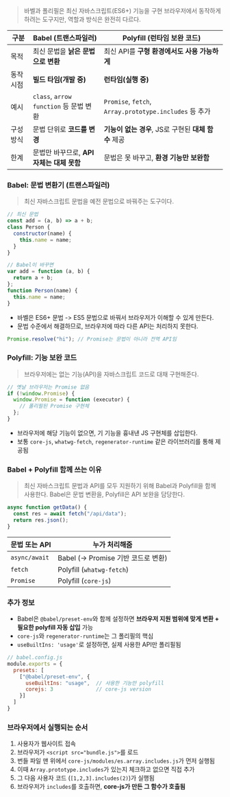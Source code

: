 > 바벨과 폴리필은 최신 자바스크립트(ES6+) 기능을 구현 브라우저에서 동작하게 하려는 도구지만, 역할과 방식은 완전히 다르다.

|구분|Babel (트랜스파일러)|Polyfill (런타임 보완 코드)|
|---|---|---|
|목적|최신 문법을 **낡은 문법으로 변환**|최신 API를 **구형 환경에서도 사용 가능하게**|
|동작 시점|**빌드 타임(개발 중)**|**런타임(실행 중)**|
|예시|`class`, `arrow function` 등 문법 변환|`Promise`, `fetch`, `Array.prototype.includes` 등 추가|
|구성 방식|문법 단위로 **코드를 변경**|**기능이 없는 경우**, JS로 구현된 **대체 함수** 제공|
|한계|문법만 바꾸므로, **API 자체는 대체 못함**|문법은 못 바꾸고, **환경 기능만 보완함**|
### Babel: 문법 변환기 (트랜스파일러)

> 최신 자바스크립트 문법을 예전 문법으로 바꿔주는 도구이다.

``` js
// 최신 문법
const add = (a, b) => a + b;
class Person {
  constructor(name) {
    this.name = name;
  }
}

// Babel이 바꾸면
var add = function (a, b) {
  return a + b;
};
function Person(name) {
  this.name = name;
}

```

- 바벨은 ES6+ 문법 -> ES5 문법으로 바꿔서 브라우저가 이해할 수 있게 만든다.
- 문법 수준에서 해결하므로, 브라우저에 따라 다른 API는 처리하지 못한다.

``` js
Promise.resolve("hi"); // Promise는 문법이 아니라 전역 API임

```

### Polyfill: 기능 보완 코드

> 브라우저에는 없는 기능(API)을 자바스크립트 코드로 대채 구현해준다.

``` js
// 옛날 브라우저는 Promise 없음
if (!window.Promise) {
  window.Promise = function (executor) {
    // 폴리필된 Promise 구현체
  };
}

```

- 브라우저에 해당 기능이 없으면, 기 기능을 흉내낸 JS 구현체를 삽입한다.
- 보통 `core-js`, `whatwg-fetch`, `regenerator-runtime` 같은 라이브러리를 통해 제공됨

### Babel + Polyfill 함께 쓰는 이유

> 최신 자바스크립트 문법과 API를 모두 지원하기 위해 Babel과 Polyfill을 함께 사용한다.
> Babel은 문법 변환을, Polyfill은 API 보완을 담당한다.

``` js
async function getData() {
  const res = await fetch("/api/data");
  return res.json();
}
```

|문법 또는 API|누가 처리해줌|
|---|---|
|`async/await`|Babel (→ Promise 기반 코드로 변환)|
|`fetch`|Polyfill (`whatwg-fetch`)|
|`Promise`|Polyfill (`core-js`)|

###  추가 정보 

- Babel은 `@babel/preset-env`와 함께 설정하면 **브라우저 지원 범위에 맞게 변환 + 필요한 polyfill 자동 삽입** 가능
- `core-js`와 `regenerator-runtime`는 그 폴리필의 핵심
- `useBuiltIns: 'usage'`로 설정하면, 실제 사용한 API만 폴리필됨

``` js
// babel.config.js
module.exports = {
  presets: [
    ["@babel/preset-env", {
      useBuiltIns: "usage",  // 사용한 기능만 polyfill
      corejs: 3              // core-js version
    }]
  ]
}

```

### 브라우저에서 실행되는 순서

1. 사용자가 웹사이트 접속
2. 브라우저가 `<script src="bundle.js">`를 로드
3. 번들 파일 맨 위에서 `core-js/modules/es.array.includes.js`가 먼저 실행됨
4. 이때 `Array.prototype.includes`가 있는지 체크하고 없으면 직접 추가
5. 그 다음 사용자 코드 (`[1,2,3].includes(2)`)가 실행됨
6. 브라우저가 `includes`를 호출하면, **core-js가 만든 그 함수가 호출됨**